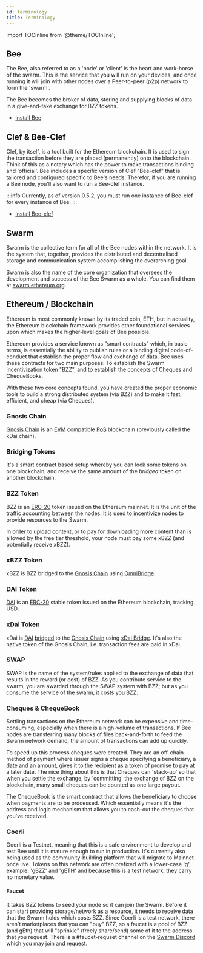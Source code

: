 ```yaml
---
id: terminology
title: Terminology
---
```


import TOCInline from '@theme/TOCInline';

<TOCInline toc={toc} />

## Bee

The Bee, also referred to as a 'node' or 'client' is the heart and work-horse of the swarm. This is the service that you will run on your devices, and once running it will join with other nodes over a Peer-to-peer (p2p) network to form the 'swarm'.

The Bee becomes the broker of data, storing and supplying blocks of data in a give-and-take exchange for BZZ tokens.

- [Install Bee](/docs/installation/quick-start#install-bee)

## Clef & Bee-Clef

Clef, by itself, is a tool built for the Ethereum blockchain. It is used to sign the transaction before they are placed (permanently) onto the blockchain. Think of this as a notary which has the power to make transactions binding and 'official'. Bee includes a specific version of Clef "Bee-clef" that is tailored and configured specific to Bee's needs. Therefor, if you are running a Bee node, you'll also want to run a Bee-clef instance.

:::info
Currently, as of version 0.5.2, you must run one instance of Bee-clef for every instance of Bee.
:::

- [Install Bee-clef](/docs/installation/bee-clef)

## Swarm

Swarm is the collective term for all of the Bee nodes within the network. It is the system that, together, provides the distributed and decentralised storage and communication system accomplishing the overarching goal.

Swarm is also the name of the core organization that oversees the development and success of the Bee Swarm as a whole. You can find them at [swarm.ethereum.org](https://swarm.ethereum.org/).

## Ethereum / Blockchain

Ethereum is most commonly known by its traded coin, ETH, but in actuality, the Ethereum blockchain framework provides other foundational services upon which makes the higher-level goals of Bee possible.

Ethereum provides a service known as "smart contracts" which, in basic terms, is essentially the ability to publish rules or a binding digital code-of-conduct that establish the proper flow and exchange of data. Bee uses these contracts for two main purposes: To establish the Swarm incentivization token "BZZ", and to establish the concepts of Cheques and ChequeBooks.

With these two core concepts found, you have created the proper economic tools to build a strong distributed system (via BZZ) and to make it fast, efficient, and cheap (via Cheques).

### Gnosis Chain

[Gnosis Chain](https://www.xdaichain.com/) is an
[EVM](https://ethereum.org/en/developers/docs/evm/) compatible
[PoS](https://www.xdaichain.com/about-gc/features#posdao-green-consensus)
blockchain (previously called the xDai chain).

### Bridging Tokens

It's a smart contract based setup whereby you can lock some tokens on one
blockchain, and receive the same amount of the _bridged_ token on another
blockchain.

### BZZ Token

BZZ is an
[ERC-20](https://ethereum.org/en/developers/docs/standards/tokens/erc-20/) token
issued on the Ethereum mainnet. It is the unit of the traffic accounting between
the nodes. It is used to incentivize nodes to provide resources to the Swarm.

In order to upload content, or to pay for downloading more content than is
allowed by the free tier threshold, your node must pay some xBZZ (and
potentially receive xBZZ).

### xBZZ Token

xBZZ is BZZ bridged to the [Gnosis Chain](https://www.xdaichain.com/) using
[OmniBridge](https://omni.xdaichain.com/bridge).

### DAI Token

[DAI](https://developer.makerdao.com/dai/1/) is an
[ERC-20](https://ethereum.org/en/developers/docs/standards/tokens/erc-20/)
stable token issued on the Ethereum blockchain, tracking USD.

### xDai Token

xDai is [DAI](https://developer.makerdao.com/dai/1/) [bridged](#bridging-tokens)
to the [Gnosis Chain](https://www.xdaichain.com/) using
[xDai Bridge](https://bridge.gnosischain.com/). It's also the native token of
the Gnosis Chain, i.e. transaction fees are paid in xDai.

### SWAP

SWAP is the name of the system/rules applied to the exchange of data that results in the reward (or cost) of BZZ. As you contribute service to the swarm, you are awarded through the SWAP system with BZZ; but as you consume the service of the swarm, it costs you BZZ.

### Cheques & ChequeBook

Settling transactions on the Ethereum network can be expensive and time-consuming, especially when there is a high-volume of transactions. If Bee nodes are transferring many blocks of files back-and-forth to feed the Swarm network demand, the amount of transactions can add up quickly.

To speed up this process cheques were created. They are an off-chain method of payment where issuer signs a cheque specifying a beneficiary, a date and an amount, gives it to the recipient as a token of promise to pay at a later date. The nice thing about this is that Cheques can 'stack-up' so that when you settle the exchange, by 'committing' the exchange of BZZ on the blockchain, many small cheques can be counted as one large payout.

The ChequeBook is the smart contract that allows the beneficiary to choose when payments are to be processed. Which essentially means it's the address and logic mechanism that allows you to cash-out the cheques that you've received.

### Goerli

Goerli is a Testnet, meaning that this is a safe environment to develop and test Bee until it is mature enough to run in production. It's currently also being used as the community-building platform that will migrate to Mainnet once live. Tokens on this network are often prefixed with a lower-case 'g', example: 'gBZZ' and 'gETH' and because this is a test network, they carry no monetary value.

#### Faucet

It takes BZZ tokens to seed your node so it can join the Swarm. Before it can start providing storage/network as a resource, it needs to receive data that the Swarm holds which costs BZZ. Since Goerli is a test network, there aren't marketplaces that you can "buy" BZZ, so a faucet is a pool of BZZ (and gEth) that will "sprinkle" (freely share/send) some of it to the address that you request. There is a #faucet-requset channel on the [Swarm Discord](https://discord.gg/wdghaQsGq5) which you may join and request.
